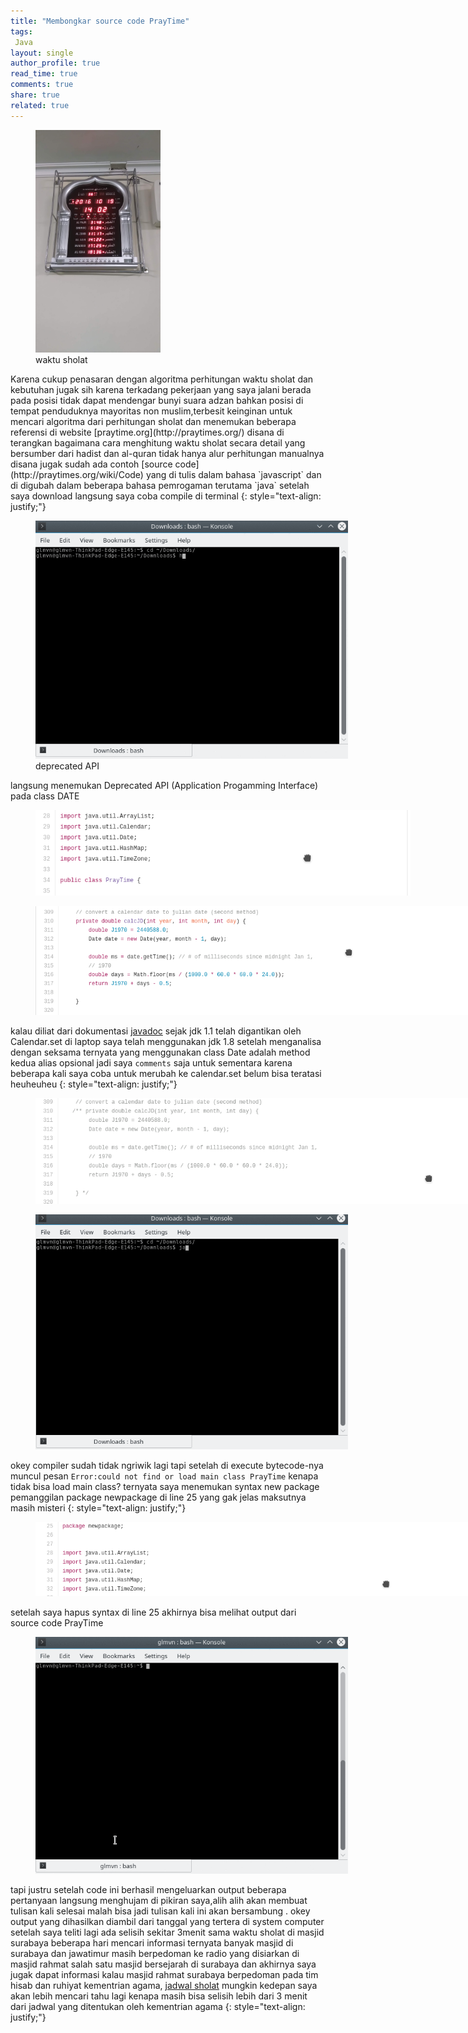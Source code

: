 ```yaml
---
title: "Membongkar source code PrayTime"
tags:
 Java
layout: single
author_profile: true
read_time: true
comments: true
share: true
related: true
---  
```

<figure style="width: 200px" class="align-center">
<img src="/images/analog.JPG">
<figcaption>waktu sholat</figcaption>
</figure> 
Karena cukup penasaran dengan algoritma perhitungan waktu sholat dan kebutuhan jugak sih karena terkadang pekerjaan yang saya jalani berada pada posisi tidak dapat mendengar bunyi 
suara adzan bahkan posisi di tempat penduduknya mayoritas non muslim,terbesit keinginan untuk mencari algoritma dari perhitungan sholat dan menemukan beberapa referensi di website [praytime.org](http://praytimes.org/) disana di terangkan bagaimana cara menghitung waktu sholat secara detail yang bersumber dari hadist dan al-quran tidak hanya alur perhitungan manualnya disana jugak sudah ada contoh [source code](http://praytimes.org/wiki/Code) yang di tulis dalam bahasa `javascript` dan di digubah dalam beberapa bahasa pemrogaman terutama `java` setelah saya download langsung saya coba compile di terminal
{: style="text-align: justify;"}


<figure style="width: 500px" class="align-center">
<img src="/images/erorDeprecate.gif">
<figcaption>deprecated API</figcaption>
</figure> 

langsung menemukan Deprecated API (Application Progamming Interface) pada class DATE 
<figure style="width: 600px" class="align-center">
<img src="/images/ana1.png">
<figcaption></figcaption>
</figure>

<figure style="width: 700px" class="align-center">
<img src="/images/ana2.png">
<figcaption></figcaption>
</figure>
 
kalau diliat dari dokumentasi [javadoc](https://docs.oracle.com/javase/7/docs/api/java/util/Date.html) sejak jdk 1.1 telah digantikan oleh Calendar.set di laptop saya telah menggunakan jdk 1.8 setelah menganalisa dengan seksama ternyata yang menggunakan class Date adalah method kedua alias opsional jadi saya `comments` saja untuk sementara karena beberapa kali saya coba untuk merubah ke calendar.set belum bisa teratasi heuheuheu
{: style="text-align: justify;"}
<figure style="width: 700px" class="align-center">
<img src="/images/coment.png">
<figcaption></figcaption>
</figure>


<figure style="width: 500px" class="align-center">
<img src="/images/erorpackage.gif">
<figcaption></figcaption>
</figure>

okey compiler sudah tidak ngriwik lagi tapi setelah di execute bytecode-nya muncul pesan `Error:could not find or load main class PrayTime`
kenapa tidak bisa load main class? ternyata saya menemukan syntax new package pemanggilan package newpackage di line 25 yang gak jelas maksutnya masih misteri
{: style="text-align: justify;"}

<figure style="width: 700px" class="align-center">
<img src="/images/failpackage.png">
<figcaption></figcaption>
</figure>

setelah saya hapus syntax di line 25 akhirnya bisa melihat output dari source code PrayTime

<figure style="width: 500px" class="align-center">
<img src="/images/suksescom.gif">
<figcaption></figcaption>
</figure>

tapi justru setelah code ini berhasil mengeluarkan output beberapa pertanyaan langsung menghujam di pikiran saya,alih alih akan membuat tulisan kali selesai malah bisa jadi tulisan kali ini akan bersambung . okey output yang dihasilkan diambil dari tanggal yang tertera di system computer setelah saya teliti lagi ada selisih sekitar 3menit sama waktu sholat di masjid surabaya beberapa hari mencari informasi ternyata banyak masjid di surabaya dan jawatimur masih berpedoman ke radio yang disiarkan di masjid rahmat salah satu masjid bersejarah di surabaya dan akhirnya saya jugak dapat informasi kalau masjid rahmat surabaya berpedoman pada tim hisab dan ruhiyat kementrian agama, [jadwal sholat](http://simbi.kemenag.go.id/sihat/waktu-sholat) mungkin kedepan saya akan lebih mencari tahu lagi kenapa masih bisa selisih lebih dari 3 menit dari jadwal yang ditentukan oleh kementrian agama
{: style="text-align: justify;"}